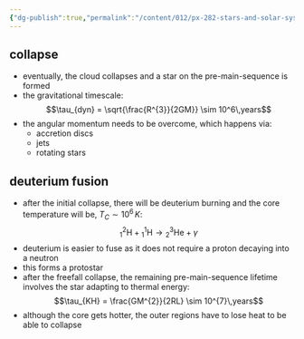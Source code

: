 ```yaml
---
{"dg-publish":true,"permalink":"/content/012/px-282-stars-and-solar-system/term-1-stars/e-stellar-evolution/px-282-e2-protostar/","noteIcon":"1","created":"2024-11-25T10:50:32.000+00:00","updated":"2025-03-28T19:32:22.384+00:00"}
---
```


## collapse
- eventually, the cloud collapses and a star on the pre-main-sequence is formed
- the gravitational timescale: 
$$\tau_{dyn} = \sqrt{\frac{R^{3}}{2GM}} \sim 10^6\,years$$
- the angular momentum needs to be overcome, which happens via:
	- accretion discs
	- jets
	- rotating stars
## deuterium fusion
- after the initial collapse, there will be deuterium burning and the core temperature will be, $T_{C}\sim10^{6}\,K:$ 
$${}^{2}_{1} \text{H} + {}^{1}_{1} \text{H} \to {}^{3}_{2} \text{He} + \gamma$$
- deuterium is easier to fuse as it does not require a proton decaying into a neutron
- this forms a protostar
- after the freefall collapse, the remaining pre-main-sequence lifetime involves the star adapting to thermal energy: 
$$\tau_{KH} = \frac{GM^{2}}{2RL} \sim 10^{7}\,years$$
- although the core gets hotter, the outer regions have to lose heat to be able to collapse